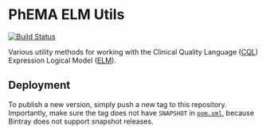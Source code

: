 # PhEMA ELM Utils

[![Build Status](https://travis-ci.org/PheMA/elm-utils.svg?branch=master)](https://travis-ci.org/PheMA/elm-utils)

Various utility methods for working with the Clinical Quality Language
([CQL](https://cql.hl7.org/)) Expression Logical Model
([ELM](https://cql.hl7.org/04-logicalspecification.html)).

## Deployment

To publish a new version, simply push a new tag to this repository. Importantly,
make sure the tag does not have `SNAPSHOT` in [`pom.xml`](pom.xml), because
Bintray does not support snapshot releases.
